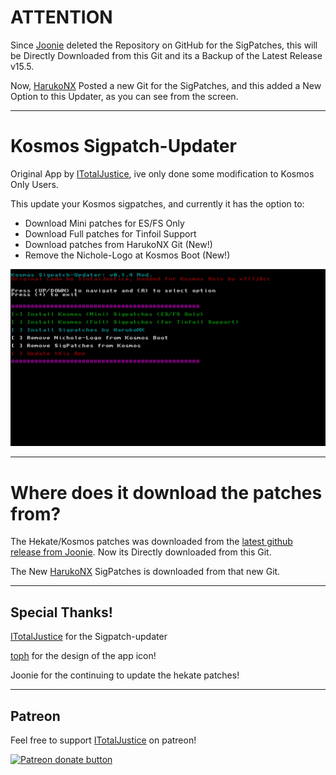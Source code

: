 # ATTENTION

Since [Joonie](https://github.com/Joonie86) deleted the Repository on GitHub for the SigPatches, this will be Directly Downloaded from this Git and its a Backup of the Latest Release v15.5.

Now, [HarukoNX](https://github.com/HarukoNX/Atmosphere) Posted a new Git for the SigPatches, and this added a New Option to this Updater, as you can see from the screen.

----

# Kosmos Sigpatch-Updater
Original App by [ITotalJustice](https://github.com/ITotalJustice), ive only done some modification to Kosmos Only Users.

This update your Kosmos sigpatches, and currently it has the option to:

* Download Mini patches for ES/FS Only
* Download Full patches for Tinfoil Support
* Download patches from HarukoNX Git (New!)
* Remove the Nichole-Logo at Kosmos Boot (New!)

![Img](images/2020041917140800-DB1426D1DFD034027CECDE9C2DD914B8.jpg)

----

# Where does it download the patches from?

The Hekate/Kosmos patches was downloaded from the [latest github release from Joonie](https://github.com/Joonie86/hekate/releases). Now its Directly downloaded from this Git.

The New [HarukoNX](https://github.com/HarukoNX/Atmosphere) SigPatches is downloaded from that new Git.

----

## Special Thanks!

[ITotalJustice](https://github.com/ITotalJustice) for the Sigpatch-updater

[toph](https://github.com/sudot0ph) for the design of the app icon!

Joonie for the continuing to update the hekate patches!

----

## Patreon

Feel free to support [ITotalJustice](https://github.com/ITotalJustice) on patreon!

<a href="https://www.patreon.com/totaljustice"><img src="https://c5.patreon.com/external/logo/become_a_patron_button@2x.png" alt="Patreon donate button" /> </a>
